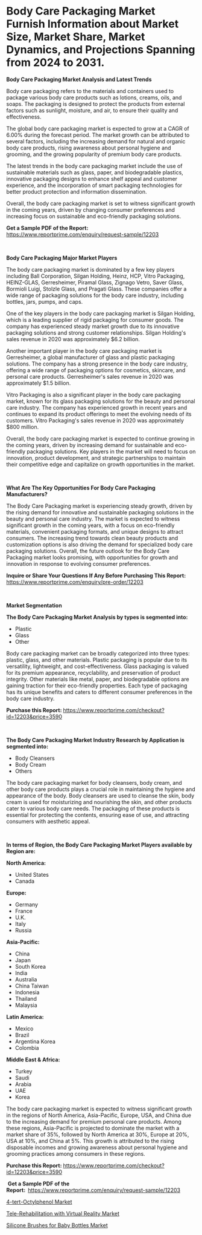 <p><h1>Body Care Packaging Market Furnish Information about Market Size, Market Share, Market Dynamics, and Projections Spanning from 2024 to 2031.</h1></p><p><strong>Body Care Packaging Market Analysis and Latest Trends</strong></p>
<p><p>Body care packaging refers to the materials and containers used to package various body care products such as lotions, creams, oils, and soaps. The packaging is designed to protect the products from external factors such as sunlight, moisture, and air, to ensure their quality and effectiveness.</p><p>The global body care packaging market is expected to grow at a CAGR of 6.00% during the forecast period. The market growth can be attributed to several factors, including the increasing demand for natural and organic body care products, rising awareness about personal hygiene and grooming, and the growing popularity of premium body care products.</p><p>The latest trends in the body care packaging market include the use of sustainable materials such as glass, paper, and biodegradable plastics, innovative packaging designs to enhance shelf appeal and customer experience, and the incorporation of smart packaging technologies for better product protection and information dissemination.</p><p>Overall, the body care packaging market is set to witness significant growth in the coming years, driven by changing consumer preferences and increasing focus on sustainable and eco-friendly packaging solutions.</p></p>
<p><strong>Get a Sample PDF of the Report:&nbsp;</strong> <a href="https://www.reportprime.com/enquiry/request-sample/12203">https://www.reportprime.com/enquiry/request-sample/12203</a></p>
<p>&nbsp;</p>
<p><strong>Body Care Packaging Major Market Players</strong></p>
<p><p>The body care packaging market is dominated by a few key players including Ball Corporation, Silgan Holding, Heinz, HCP, Vitro Packaging, HEINZ-GLAS, Gerresheimer, Piramal Glass, Zignago Vetro, Saver Glass, Bormioli Luigi, Stolzle Glass, and Pragati Glass. These companies offer a wide range of packaging solutions for the body care industry, including bottles, jars, pumps, and caps.</p><p>One of the key players in the body care packaging market is Silgan Holding, which is a leading supplier of rigid packaging for consumer goods. The company has experienced steady market growth due to its innovative packaging solutions and strong customer relationships. Silgan Holding's sales revenue in 2020 was approximately $6.2 billion.</p><p>Another important player in the body care packaging market is Gerresheimer, a global manufacturer of glass and plastic packaging solutions. The company has a strong presence in the body care industry, offering a wide range of packaging options for cosmetics, skincare, and personal care products. Gerresheimer's sales revenue in 2020 was approximately $1.5 billion.</p><p>Vitro Packaging is also a significant player in the body care packaging market, known for its glass packaging solutions for the beauty and personal care industry. The company has experienced growth in recent years and continues to expand its product offerings to meet the evolving needs of its customers. Vitro Packaging's sales revenue in 2020 was approximately $800 million.</p><p>Overall, the body care packaging market is expected to continue growing in the coming years, driven by increasing demand for sustainable and eco-friendly packaging solutions. Key players in the market will need to focus on innovation, product development, and strategic partnerships to maintain their competitive edge and capitalize on growth opportunities in the market.</p></p>
<p>&nbsp;</p>
<p><strong>What Are The Key Opportunities For Body Care Packaging Manufacturers?</strong></p>
<p><p>The Body Care Packaging market is experiencing steady growth, driven by the rising demand for innovative and sustainable packaging solutions in the beauty and personal care industry. The market is expected to witness significant growth in the coming years, with a focus on eco-friendly materials, convenient packaging formats, and unique designs to attract consumers. The increasing trend towards clean beauty products and customization options is also driving the demand for specialized body care packaging solutions. Overall, the future outlook for the Body Care Packaging market looks promising, with opportunities for growth and innovation in response to evolving consumer preferences.</p></p>
<p><strong>Inquire or Share Your Questions If Any Before Purchasing This Report:</strong> <a href="https://www.reportprime.com/enquiry/pre-order/12203">https://www.reportprime.com/enquiry/pre-order/12203</a></p>
<p>&nbsp;</p>
<p><strong>Market Segmentation</strong></p>
<p><strong>The Body Care Packaging Market Analysis by types is segmented into:</strong></p>
<p><ul><li>Plastic</li><li>Glass</li><li>Other</li></ul></p>
<p><p>Body care packaging market can be broadly categorized into three types: plastic, glass, and other materials. Plastic packaging is popular due to its versatility, lightweight, and cost-effectiveness. Glass packaging is valued for its premium appearance, recyclability, and preservation of product integrity. Other materials like metal, paper, and biodegradable options are gaining traction for their eco-friendly properties. Each type of packaging has its unique benefits and caters to different consumer preferences in the body care industry.</p></p>
<p><strong>Purchase this Report:&nbsp;</strong><a href="https://www.reportprime.com/checkout?id=12203&price=3590">https://www.reportprime.com/checkout?id=12203&price=3590</a></p>
<p>&nbsp;</p>
<p><strong>The Body Care Packaging Market Industry Research by Application is segmented into:</strong></p>
<p><ul><li>Body Cleansers</li><li>Body Cream</li><li>Others</li></ul></p>
<p><p>The body care packaging market for body cleansers, body cream, and other body care products plays a crucial role in maintaining the hygiene and appearance of the body. Body cleansers are used to cleanse the skin, body cream is used for moisturizing and nourishing the skin, and other products cater to various body care needs. The packaging of these products is essential for protecting the contents, ensuring ease of use, and attracting consumers with aesthetic appeal.</p></p>
<p>&nbsp;</p>
<p><strong>In terms of Region, the Body Care Packaging Market Players available by Region are:</strong></p>
<p>
    <p> <strong> North America: </strong>
        <ul>
            <li>United States</li>
            <li>Canada</li>
        </ul>
        </p> 
    <p> <strong> Europe: </strong>
        <ul>
            <li>Germany</li>
            <li>France</li>
            <li>U.K.</li>
            <li>Italy</li>
            <li>Russia</li>
        </ul>
        </p> 
    <p> <strong> Asia-Pacific: </strong>
        <ul>
            <li>China</li>
            <li>Japan</li>
            <li>South Korea</li>
            <li>India</li>
            <li>Australia</li>
            <li>China Taiwan</li>
            <li>Indonesia</li>
            <li>Thailand</li>
            <li>Malaysia</li>
        </ul>
        </p> 
    <p> <strong> Latin America: </strong>
        <ul>
            <li>Mexico</li>
            <li>Brazil</li>
            <li>Argentina Korea</li>
            <li>Colombia</li>
        </ul>
        </p> 
    <p> <strong> Middle East & Africa: </strong>
        <ul>
            <li>Turkey</li>
            <li>Saudi</li>
            <li>Arabia</li>
            <li>UAE</li>
            <li>Korea</li>
        </ul>
    </p>
    </p>
<p><p>The body care packaging market is expected to witness significant growth in the regions of North America, Asia-Pacific, Europe, USA, and China due to the increasing demand for premium personal care products. Among these regions, Asia-Pacific is projected to dominate the market with a market share of 35%, followed by North America at 30%, Europe at 20%, USA at 10%, and China at 5%. This growth is attributed to the rising disposable incomes and growing awareness about personal hygiene and grooming practices among consumers in these regions.</p></p>
<p><strong>Purchase this Report: </strong><a href="https://www.reportprime.com/checkout?id=12203&price=3590">https://www.reportprime.com/checkout?id=12203&price=3590</a></p>
<p>&nbsp;<strong>Get a Sample PDF of the Report:&nbsp;&nbsp;</strong><a href="https://www.reportprime.com/enquiry/request-sample/12203">https://www.reportprime.com/enquiry/request-sample/12203</a></p>
<p><strong></strong></p>
<p><p><a href="https://cautious-neon-760.notion.site/4-tert-Octylphenol-Market-Insights-Market-Players-and-Forecast-Till-2031-f7c44e547e394265ba6f5128dcbaa8ed">4-tert-Octylphenol Market</a></p><p><a href="https://gentle-editor-9db.notion.site/Insights-into-Tele-Rehabilitation-with-Virtual-Reality-Market-Size-Analysing-Market-Share-Trends--a8f3e7c2c8294457a7173316332efec4">Tele-Rehabilitation with Virtual Reality Market</a></p><p><a href="https://spotless-saver-8fd.notion.site/Silicone-Brushes-for-Baby-Bottles-Market-Share-Market-New-Trends-Analysis-Report-By-Type-By-Appli-43b39e76156947d2b536c4f2cb7c710c">Silicone Brushes for Baby Bottles Market</a></p></p>